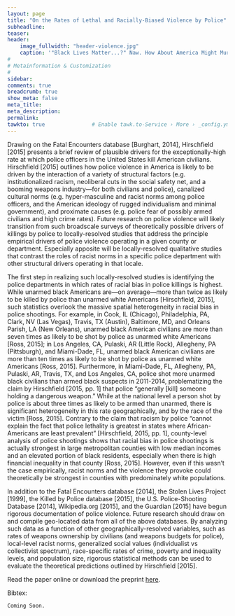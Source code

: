 ```yaml
---
layout: page
title: "On the Rates of Lethal and Racially-Biased Violence by Police"
subheadline: 
teaser: 
header:
    image_fullwidth: "header-violence.jpg"
    caption: '"Black Lives Matter...?" Naw. How About America Might Murder Me and Replace My Innocent Life With a Bullshit Catch Phrase Slogan, drawing by B. Culpepper'
#
# Metainformation & Customization
#
sidebar: 
comments: true
breadcrumb: true
show_meta: false
meta_title:           
meta_description:
permalink:
tawkto: true               # Enable tawk.to-Service › More › _config.yml
---
```

<div class="row">
<div class="medium-8 columns t30">
<img src="{{ site.url }}/images/violence.png" alt="">
</div><!-- /.medium-8.columns -->
</div><!-- /.row -->
Drawing on the Fatal Encounters database [Burghart, 2014], Hirschfield [2015] presents a brief review
of plausible drivers for the exceptionally-high rate at which police officers in the United States kill
American civilians. Hirschfield [2015] outlines how police violence in America is likely to be driven
by the interaction of a variety of structural factors (e.g. institutionalized racism, neoliberal cuts in the
social safety net, and a booming weapons industry—for both civilians and police), canalized cultural
norms (e.g. hyper-masculine and racist norms among police officers, and the American ideology of
rugged individualism and minimal government), and proximate causes (e.g. police fear of possibly armed
civilians and high crime rates). Future research on police violence will likely transition from such broadscale
surveys of theoretically possible drivers of killings by police to locally-resolved studies that address
the principle empirical drivers of police violence operating in a given county or department. Especially
apposite will be locally-resolved qualitative studies that contrast the roles of racist norms in a specific
police department with other structural drivers operating in that locale.

The first step in realizing such locally-resolved studies is identifying the police departments in which
rates of racial bias in police killings is highest. While unarmed black Americans are—on average—more
than twice as likely to be killed by police than unarmed white Americans [Hirschfield, 2015], such
statistics overlook the massive spatial heterogeneity in racial bias in police shootings. For example, in
Cook, IL (Chicago), Philadelphia, PA, Clark, NV (Las Vegas), Travis, TX (Austin), Baltimore, MD, and
Orleans Parish, LA (New Orleans), unarmed black American civilians are more than seven times as likely
to be shot by police as unarmed white Americans [Ross, 2015]; in Los Angeles, CA, Pulaski, AR (Little
Rock), Allegheny, PA (Pittsburgh), and Miami-Dade, FL, unarmed black American civilians are more
than ten times as likely to be shot by police as unarmed white Americans [Ross, 2015]. Furthermore,
in Miami-Dade, FL, Allegheny, PA, Pulaski, AR, Travis, TX, and Los Angeles, CA, police shot more
unarmed black civilians than armed black suspects in 2011-2014, problematizing the claim by Hirschfield
[2015, pp. 1] that police “generally [kill] someone holding a dangerous weapon.” While at the national
level a person shot by police is about three times as likely to be armed than unarmed, there is significant
heterogeneity in this rate geographically, and by the race of the victim [Ross, 2015].
Contrary to the claim that racism by police “cannot explain the fact that police lethality is greatest
in states where African-Americans are least prevalent” [Hirschfield, 2015, pp. 1], county-level analysis
of police shootings shows that racial bias in police shootings is actually strongest in large metropolitan
counties with low median incomes and an elevated portion of black residents, especially when there is
high financial inequality in that county [Ross, 2015]. However, even if this wasn’t the case empirically,
racist norms and the violence they provoke could theoretically be strongest in counties with predominately
white populations.

In addition to the Fatal Encounters database [2014], the Stolen Lives Project [1999], the Killed by Police
database [2015], the U.S. Police-Shooting Database [2014], Wikipedia.org [2015], and the Guardian
[2015] have begun rigorous documentation of police violence. Future research should draw on and
compile geo-located data from all of the above databases. By analyzing such data as a function of other
geographically-resolved variables, such as rates of weapons ownership by civilians (and weapons budgets
for police), local-level racist norms, generalized social values (individualist vs collectivist spectrum), race-specific rates of crime, poverty and inequality levels, and population size, rigorous statistical methods can
be used to evaluate the theoretical predictions outlined by Hirschfield [2015].

Read the paper online or download the preprint [here][1].

Bibtex:
```
Coming Soon.
```

 [1]: https://github.com/Ctross/ctross.github.io/blob/master/pdfs/PoliceViolence.pdf

 
